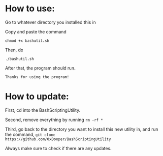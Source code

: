 # How to use:

Go to whatever directory you installed this in

Copy and paste the command

`chmod +x bashutil.sh`

Then, do

`./bashutil.sh`

After that, the program should run.

```
Thanks for using the program!
```

# How to update:
First, cd into the BashScriptingUtility.

Second, remove everything by running `rm -rf *`

Third, go back to the directory you want to install this new utility in, and run the command, `git clone https://github.com/0xBooper/BashScriptingUtility`

Always make sure to check if there are any updates.
